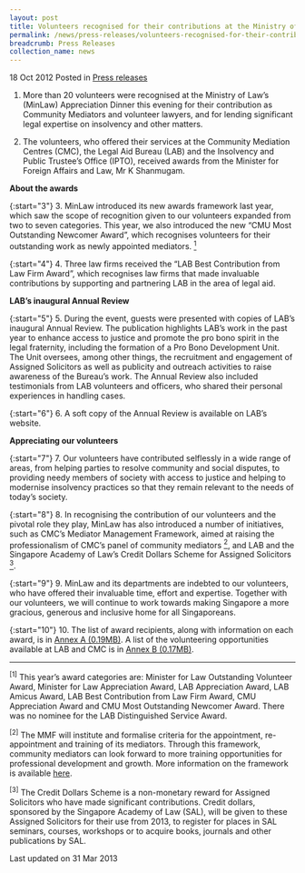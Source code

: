 ```yaml
---
layout: post
title: Volunteers recognised for their contributions at the Ministry of Law's Appreciation Dinner 2012
permalink: /news/press-releases/volunteers-recognised-for-their-contributions-at-the-ministry-of-law-s-appreciation-dinner-2012
breadcrumb: Press Releases
collection_name: news
---
```


18 Oct 2012 Posted in [Press releases](/news/press-releases)


1. More than 20 volunteers were recognised at the Ministry of Law’s (MinLaw) Appreciation Dinner this evening for their contribution as Community Mediators and volunteer lawyers, and for lending significant legal expertise on insolvency and other matters.  

2. The volunteers, who offered their services at the Community Mediation Centres (CMC), the Legal Aid Bureau (LAB) and the Insolvency and Public Trustee’s Office (IPTO), received awards from the Minister for Foreign Affairs and Law, Mr K Shanmugam.

**About the awards**

{:start="3"}
3. MinLaw introduced its new awards framework last year, which saw the scope of recognition given to our volunteers expanded from two to seven categories. This year, we also introduced the new “CMU Most Outstanding Newcomer Award”, which recognises volunteers for their outstanding work as newly appointed mediators. <a href="#footnote1"><sup>1</sup></a>

{:start="4"}
4. Three law firms received the “LAB Best Contribution from Law Firm Award”, which recognises law firms that made invaluable contributions by supporting and partnering LAB in the area of legal aid.


**LAB’s inaugural Annual Review**

{:start="5"}
5. During the event, guests were presented with copies of LAB’s inaugural Annual Review. The publication highlights LAB’s work in the past year to enhance access to justice and promote the pro bono spirit in the legal fraternity, including the formation of a Pro Bono Development Unit.  The Unit oversees, among other things, the recruitment and engagement of Assigned Solicitors as well as publicity and outreach activities to raise awareness of the Bureau’s work.  The Annual Review also included testimonials from LAB volunteers and officers, who shared their personal experiences in handling cases.

{:start="6"}
6. A soft copy of the Annual Review is available on LAB’s website.


**Appreciating our volunteers**

{:start="7"}
7. Our volunteers have contributed selflessly in a wide range of areas, from helping parties to resolve community and social disputes, to providing needy members of society with access to justice and helping to modernise insolvency practices so that they remain relevant to the needs of today’s society.

{:start="8"}
8. In recognising the contribution of our volunteers and the pivotal role they play, MinLaw has also introduced a number of initiatives, such as CMC’s Mediator Management Framework, aimed at raising the professionalism of CMC’s panel of community mediators <a href="#footnote2"><sup>2</sup></a>, and LAB and the Singapore Academy of Law’s Credit Dollars Scheme for Assigned Solicitors <a href="#footnote3"><sup>3</sup></a>.

{:start="9"}
9. MinLaw and its departments are indebted to our volunteers, who have offered their invaluable time, effort and expertise. Together with our volunteers, we will continue to work towards making Singapore a more gracious, generous and inclusive home for all Singaporeans.

{:start="10"}
10. The list of award recipients, along with information on each award, is in [Annex A (0.19MB)](/files/news/press-releases/2012/10/linkclick301b.pdf). A list of the volunteering opportunities available at LAB and CMC is in [Annex B (0.17MB)](/files/news/press-releases/2012/10/linkclick4453.pdf).

---

<sup>[1]</sup> This year’s award categories are: Minister for Law Outstanding Volunteer Award, Minister for Law Appreciation Award, LAB Appreciation Award, LAB Amicus Award, LAB Best Contribution from Law Firm Award, CMU Appreciation Award and CMU Most Outstanding Newcomer Award. There was no nominee for the LAB Distinguished Service Award.

<sup>[2]</sup> The MMF will institute and formalise criteria for the appointment, re-appointment and training of its mediators. Through this framework, community mediators can look forward to more training opportunities for professional development and growth. More information on the framework is available <a href="/news/press-releases/new-mediator-management-framework-to-be-rolled-out-by-the-community-mediation-unit">here</a>.

<sup>[3]</sup> The Credit Dollars Scheme is a non-monetary reward for Assigned Solicitors who have made significant contributions. Credit dollars, sponsored by the Singapore Academy of Law (SAL), will be given to these Assigned Solicitors for their use from 2013, to register for places in SAL seminars, courses, workshops or to acquire books, journals and other publications by SAL.



<p class="right-side-updated">Last updated on 31 Mar 2013</p>


